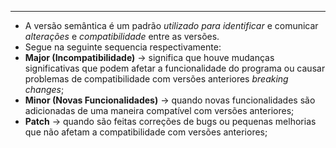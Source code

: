 ___
- A versão semântica é um padrão *utilizado para identificar* e comunicar *alterações* e *compatibilidade* entre as versões.
- Segue na seguinte sequencia respectivamente:
- **Major (Incompatibilidade)** -> significa que houve mudanças significativas que podem afetar a funcionalidade do programa ou causar problemas de compatibilidade com versões anteriores *breaking changes*;
- **Minor (Novas Funcionalidades)** -> quando novas funcionalidades são adicionadas de uma maneira compatível com versões anteriores;
- **Patch** -> quando são feitas correções de bugs ou pequenas melhorias que não afetam a compatibilidade com versões anteriores;